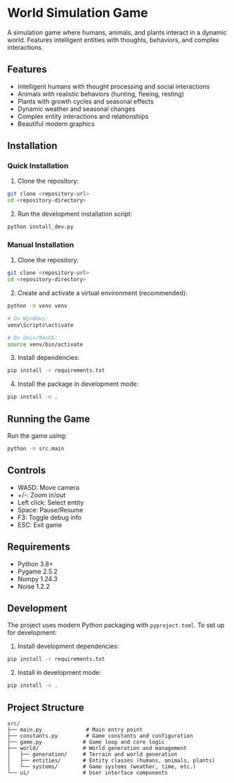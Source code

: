 # World Simulation Game

A simulation game where humans, animals, and plants interact in a dynamic world. Features intelligent entities with thoughts, behaviors, and complex interactions.

## Features

- Intelligent humans with thought processing and social interactions
- Animals with realistic behaviors (hunting, fleeing, resting)
- Plants with growth cycles and seasonal effects
- Dynamic weather and seasonal changes
- Complex entity interactions and relationships
- Beautiful modern graphics

## Installation

### Quick Installation
1. Clone the repository:
```bash
git clone <repository-url>
cd <repository-directory>
```

2. Run the development installation script:
```bash
python install_dev.py
```

### Manual Installation
1. Clone the repository:
```bash
git clone <repository-url>
cd <repository-directory>
```

2. Create and activate a virtual environment (recommended):
```bash
python -m venv venv

# On Windows:
venv\Scripts\activate

# On Unix/MacOS:
source venv/bin/activate
```

3. Install dependencies:
```bash
pip install -r requirements.txt
```

4. Install the package in development mode:
```bash
pip install -e .
```

## Running the Game

Run the game using:
```bash
python -m src.main
```

## Controls

- WASD: Move camera
- +/-: Zoom in/out
- Left click: Select entity
- Space: Pause/Resume
- F3: Toggle debug info
- ESC: Exit game

## Requirements

- Python 3.8+
- Pygame 2.5.2
- Numpy 1.24.3
- Noise 1.2.2

## Development

The project uses modern Python packaging with `pyproject.toml`. To set up for development:

1. Install development dependencies:
```bash
pip install -r requirements.txt
```

2. Install in development mode:
```bash
pip install -e .
```

## Project Structure

```
src/
├── main.py              # Main entry point
├── constants.py         # Game constants and configuration
├── game.py             # Game loop and core logic
├── world/              # World generation and management
│   ├── generation/     # Terrain and world generation
│   ├── entities/       # Entity classes (humans, animals, plants)
│   └── systems/        # Game systems (weather, time, etc.)
└── ui/                 # User interface components
``` 